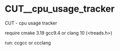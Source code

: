 # CUT__cpu_usage_tracker
CUT - cpu usage tracker

require cmake 3.19 gcc9.4 or clang 10 (<treads.h>)

run:
    ccgcc
or
    ccclang